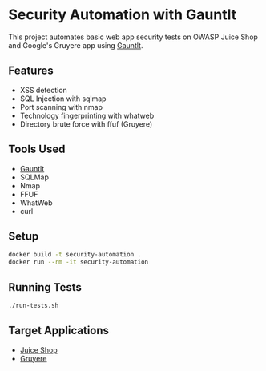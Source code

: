  # Security Automation with Gauntlt

   This project automates basic web app security tests on OWASP Juice Shop and Google's Gruyere app using [Gauntlt](http://gauntlt.org/).

   ## Features
   - XSS detection
   - SQL Injection with sqlmap
   - Port scanning with nmap
   - Technology fingerprinting with whatweb
   - Directory brute force with ffuf (Gruyere)

   ## Tools Used
   - [Gauntlt](http://gauntlt.org/)
   - SQLMap
   - Nmap
   - FFUF
   - WhatWeb
   - curl

   ## Setup
   ```bash
   docker build -t security-automation .
   docker run --rm -it security-automation
   ```

   ## Running Tests
   ```bash
   ./run-tests.sh
   ```

   ## Target Applications
   - [Juice Shop](https://github.com/juice-shop/juice-shop)
   - [Gruyere](https://google-gruyere.appspot.com/)
